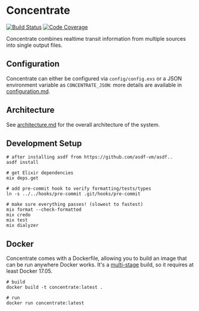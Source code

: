 # Concentrate

[![Build Status](https://semaphoreci.com/api/v1/mbta/concentrate/branches/master/badge.svg)](https://semaphoreci.com/mbta/concentrate)
[![Code Coverage](https://codecov.io/gh/mbta/concentrate/branch/master/graph/badge.svg)](https://codecov.io/gh/mbta/concentrate)

Concentrate combines realtime transit information from multiple sources into
single output files.

## Configuration

Concentrate can either be configured via `config/config.exs` or a JSON environment variable as `CONCENTRATE_JSON`: more details are available in [configuration.md](doc/configuration.md).

## Architecture

See [architecture.md](guides/architecture.md) for the overall architecture of the system.

## Development Setup

```
# after installing asdf from https://github.com/asdf-vm/asdf..
asdf install

# get Elixir dependencies
mix deps.get

# add pre-commit hook to verify formatting/tests/types
ln -s ../../hooks/pre-commit .git/hooks/pre-commit

# make sure everything passes! (slowest to fastest)
mix format --check-formatted
mix credo
mix test
mix dialyzer
```

## Docker

Concentrate comes with a Dockerfile, allowing you to build an image that can
be run anywhere Docker works. It's a [multi-stage](https://docs.docker.com/engine/userguide/eng-image/multistage-build/) build, so it requires at least Docker 17.05.

```
# build
docker build -t concentrate:latest .

# run
docker run concentrate:latest
```
